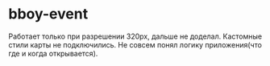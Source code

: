# bboy-event
Работает только при разрешении 320px, дальше не доделал. 
Кастомные стили карты не подключились.
Не совсем понял логику приложения(что где и когда открывается).
